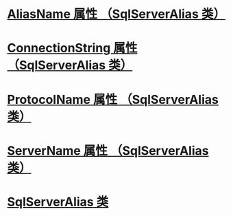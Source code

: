 # [AliasName 属性 （SqlServerAlias 类）](aliasname-property-sqlserveralias-class.md)
# [ConnectionString 属性 （SqlServerAlias 类）](connectionstring-property-sqlserveralias-class.md)
# [ProtocolName 属性 （SqlServerAlias 类）](protocolname-property-sqlserveralias-class.md)
# [ServerName 属性 （SqlServerAlias 类）](servername-property-sqlserveralias-class.md)
# [SqlServerAlias 类](sqlserveralias-class.md)
